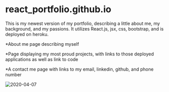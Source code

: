 # react_portfolio.github.io

This is my newest version of my portfolio, describing a little about me, my background, and my passions.  It utilizes React.js, jsx, css, bootstrap, and is deployed on heroku.


*About me page describing myself

*Page displaying my most proud projects, with links to those deployed applications as well as link to code

*A contact me page with links to my email, linkedin, github, and phone number
  
![2020-04-07](https://user-images.githubusercontent.com/55032432/78714345-bc4b8380-78e9-11ea-8eec-9a165579efff.png)
